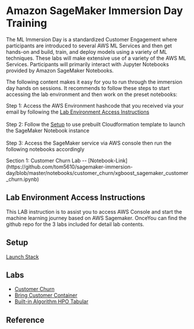 # Amazon SageMaker Immersion Day Training

The ML Immersion Day is a standardized Customer Engagement where participants are introduced to several AWS ML Services and then get hands-on and build, train, and deploy models using a variety of ML techniques. These labs will make extensive use of a variety of the AWS ML Services. Participants will primarily interact with Jupyter Notebooks provided by Amazon SageMaker Notebooks.

The following content makes it easy for you to run through the immersion day hands on sessions. It recommends to follow these steps to start accessing the lab environment and then work on the preset notebooks:

Step 1: Access the AWS Environment hashcode that you received via your email by following the [Lab Environment Access Instructions](#Lab-Environment-Access-Instructions)<br /><br />
Step 2: Follow the [Setup](#Setup) to use prebuilt Cloudformation template to launch the SageMaker Notebook instance<br /><br />
Step 3: Access the SageMaker service via AWS console then run the following notebooks accordingly<br />
  <p>Section 1: Customer Churn Lab -- [Notebook-Link](https://github.com/tom5610/sagemaker-immersion-day/blob/master/notebooks/customer_churn/xgboost_sagemaker_customer_churn.ipynb)<p/>

## Lab Environment Access Instructions

This LAB instruction is to assist you to access AWS Console and start the machine learning journey based on AWS Sagemaker. OnceYou can find the github repo for the 3 labs included for detail lab contents.


## Setup

[Launch Stack](https://console.aws.amazon.com/cloudformation/home?region=ap-southeast-2#/stacks/new?stackName=SageMaker-Immersion-Day&templateURL=https://sagemaker-immersion-day-sep-2020.s3.amazonaws.com/cfn/sagemaker-immersion-day.yaml)

## Labs

* [Customer Churn](notebooks/customer_churn/xgboost_customer_churn.ipynb)
* [Bring Customer Container](notebooks/bring_customer_container/bring-custom-container.ipynb)
* [Built-in Algorithm HPO Tabular](notebooks/builtin_algorithm_hpo_tabular/SageMaker%20XGBoost%20HPO.ipynb)




## Reference
